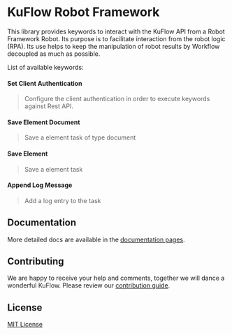 <!--[![MIT](https://img.shields.io/github/license/kuflow/kuflow-robotframework?label=License)](https://github.com/kuflow/kuflow-robotframework/blob/master/LICENSE)-->
<!-- [![Python 3.9+](https://img.shields.io/pypi/pyversions/kuflow-robotframework.svg)](https://pypi.org/project/kuflow-robotframework) -->
<!-- [![PyPI](https://img.shields.io/pypi/v/kuflow-robotframework.svg)](https://pypi.org/project/kuflow-robotframework) -->


# KuFlow Robot Framework

This library provides keywords to interact with the KuFlow API from a Robot Framework Robot. Its purpose is to facilitate interaction from the robot logic (RPA). Its use helps to keep the manipulation of robot results by Workflow decoupled as much as possible.

List of available keywords:

#### Set Client Authentication

> Configure the client authentication in order to execute keywords against Rest API.

#### Save Element Document 

> Save a element task of type document 

#### Save Element

> Save a element task

#### Append Log Message

> Add a log entry to the task



## Documentation

More detailed docs are available in the [documentation pages](https://docs.kuflow.com/developers/overview/introduction).



## Contributing

We are happy to receive your help and comments, together we will dance a wonderful KuFlow. Please review our [contribution guide](CONTRIBUTING.md).



## License

[MIT License](https://github.com/kuflow/kuflow-robotframework/blob/master/LICENSE)
